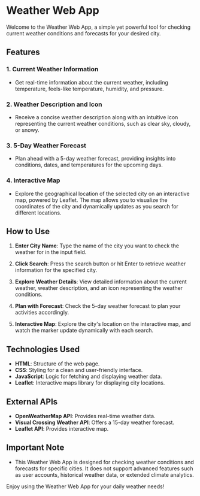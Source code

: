 ﻿# Weather Web App

Welcome to the Weather Web App, a simple yet powerful tool for checking current weather conditions and forecasts for your desired city.

## Features

### 1. Current Weather Information

- Get real-time information about the current weather, including temperature, feels-like temperature, humidity, and pressure.

### 2. Weather Description and Icon

- Receive a concise weather description along with an intuitive icon representing the current weather conditions, such as clear sky, cloudy, or snowy.

### 3. 5-Day Weather Forecast

- Plan ahead with a 5-day weather forecast, providing insights into conditions, dates, and temperatures for the upcoming days.

### 4. Interactive Map

- Explore the geographical location of the selected city on an interactive map, powered by Leaflet. The map allows you to visualize the coordinates of the city and dynamically updates as you search for different locations.

## How to Use

1. **Enter City Name**: Type the name of the city you want to check the weather for in the input field.

2. **Click Search**: Press the search button or hit Enter to retrieve weather information for the specified city.

3. **Explore Weather Details**: View detailed information about the current weather, weather description, and an icon representing the weather conditions.

4. **Plan with Forecast**: Check the 5-day weather forecast to plan your activities accordingly.

5. **Interactive Map**: Explore the city's location on the interactive map, and watch the marker update dynamically with each search.

## Technologies Used

- **HTML**: Structure of the web page.
- **CSS**: Styling for a clean and user-friendly interface.
- **JavaScript**: Logic for fetching and displaying weather data.
- **Leaflet**: Interactive maps library for displaying city locations.

## External APIs

- **OpenWeatherMap API**: Provides real-time weather data.
- **Visual Crossing Weather API**: Offers a 15-day weather forecast.
- **Leaflet API**: Provides interactive map.

## Important Note

- This Weather Web App is designed for checking weather conditions and forecasts for specific cities. It does not support advanced features such as user accounts, historical weather data, or extended climate analytics.

Enjoy using the Weather Web App for your daily weather needs!
